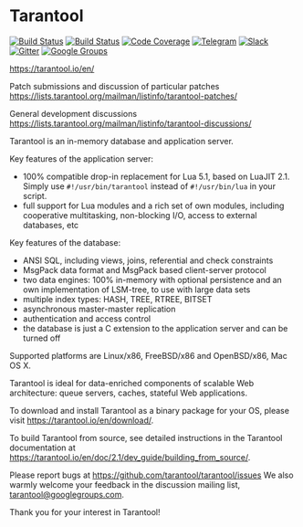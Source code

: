 #  Tarantool

[![Build Status][travis-badge]][travis-url]
[![Build Status][gitlab-ci-badge]][gitlab-ci-url]
[![Code Coverage][coverage-badge]][coverage-url]
[![Telegram][telegram-badge]][telegram-url]
[![Slack][slack-badge]][slack-url]
[![Gitter][gitter-badge]][gitter-url]
[![Google Groups][groups-badge]][groups-url]

https://tarantool.io/en/

Patch submissions and discussion of particular patches https://lists.tarantool.org/mailman/listinfo/tarantool-patches/

General development discussions https://lists.tarantool.org/mailman/listinfo/tarantool-discussions/

Tarantool is an in-memory database and application server.

Key features of the application server:
 * 100% compatible drop-in replacement for Lua 5.1,
   based on LuaJIT 2.1.
   Simply use `#!/usr/bin/tarantool` instead of
   `#!/usr/bin/lua` in your script.
 * full support for Lua modules and a rich set of
   own modules, including cooperative multitasking,
   non-blocking I/O, access to external databases, etc

Key features of the database:
 * ANSI SQL, including views, joins, referential
   and check constraints
 * MsgPack data format and MsgPack based
   client-server protocol
 * two data engines: 100% in-memory with
   optional persistence and an own implementation of LSM-tree, 
   to use with large data sets
 * multiple index types: HASH, TREE, RTREE, BITSET
 * asynchronous master-master replication
 * authentication and access control
 * the database is just a C extension to the
   application server and can be turned off

Supported platforms are Linux/x86, FreeBSD/x86 and OpenBSD/x86, Mac OS X.

Tarantool is ideal for data-enriched components of
scalable Web architecture: queue servers, caches,
stateful Web applications.

To download and install Tarantool as a binary package for your OS, please visit
https://tarantool.io/en/download/.

To build Tarantool from source, see detailed instructions in the Tarantool
documentation at https://tarantool.io/en/doc/2.1/dev_guide/building_from_source/.

Please report bugs at https://github.com/tarantool/tarantool/issues
We also warmly welcome your feedback in the discussion mailing
list, tarantool@googlegroups.com.

Thank you for your interest in Tarantool!

[travis-badge]: https://api.travis-ci.org/tarantool/tarantool.svg?branch=master
[travis-url]: https://travis-ci.org/tarantool/tarantool
[gitlab-ci-badge]: https://gitlab.com/tarantool/tarantool/badges/master/pipeline.svg
[gitlab-ci-url]: https://gitlab.com/tarantool/tarantool/commits/master
[coverage-badge]: https://coveralls.io/repos/github/tarantool/tarantool/badge.svg?branch=master
[coverage-url]: https://coveralls.io/github/tarantool/tarantool?branch=master
[groups-badge]: https://img.shields.io/badge/Google-Groups-orange.svg
[groups-url]: https://groups.google.com/forum/#!forum/tarantool
[telegram-badge]: https://img.shields.io/badge/Telegram-join%20chat-blue.svg
[telegram-url]: http://telegram.me/tarantool
[slack-badge]: https://img.shields.io/badge/Slack-join%20chat-lightgrey.svg
[slack-url]: http://slack.tarantool.org/
[gitter-badge]: https://badges.gitter.im/Join%20Chat.svg
[gitter-url]: https://gitter.im/tarantool/tarantool

